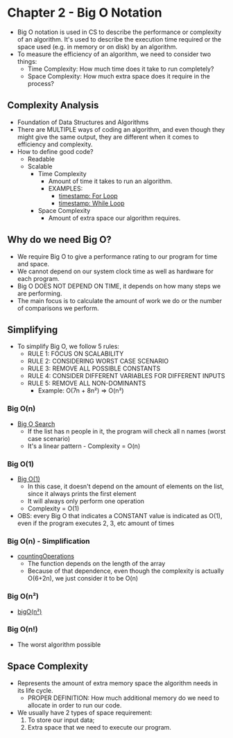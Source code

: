 # Chapter 2 - Big O Notation
  * Big O notation is used in CS to describe the performance or complexity of an algorithm. It's used to describe the execution time required or the space used (e.g. in memory or on disk) by an algorithm.
  * To measure the efficiency of an algorithm, we need to consider two things:
    * Time Complexity: How much time does it take to run completely?
    * Space Complexity: How much extra space does it require in the process?

## Complexity Analysis
  * Foundation of Data Structures and Algorithms
  * There are MULTIPLE ways of coding an algorithm, and even though they might give the same output, they are different when it comes to efficiency and complexity.
  * How to define good code?
    * Readable
    * Scalable
      * Time Complexity
        * Amount of time it takes to run an algorithm.
        * EXAMPLES:
          * [timestamp: For Loop](./c2/forloop.py)
          * [timestamp: While Loop](./c2/whileloop.py)
      * Space Complexity
        * Amount of extra space our algorithm requires.
  
## Why do we need Big O?
  * We require Big O to give a performance rating to our program for time and space.
  * We cannot depend on our system clock time as well as hardware for each program.
  * Big O DOES NOT DEPEND ON TIME, it depends on how many steps we are performing.
  * The main focus is to calculate the amount of work we do or the number of comparisons we perform.


## Simplifying
  * To simplify Big O, we follow 5 rules:
    * RULE 1: FOCUS ON SCALABILITY
    * RULE 2: CONSIDERING WORST CASE SCENARIO
    * RULE 3: REMOVE ALL POSSIBLE CONSTANTS
    * RULE 4: CONSIDER DIFFERENT VARIABLES FOR DIFFERENT INPUTS
    * RULE 5: REMOVE ALL NON-DOMINANTS
      * Example: O(7n + 8n²) => O(n²) 

### Big O(n)
  * [Big O Search](./c2/bigO-search.py)
    * If the list has n people in it, the program will check all n names (worst case scenario)
    * It's a linear pattern - Complexity = O(n)

### Big O(1)
  * [Big O(1)](./c2/bigO-1.py)
    * In this case, it doesn't depend on the amount of elements on the list, since it always prints the first element
    * It will always only perform one operation
    * Complexity = O(1)
  * OBS: every Big O that indicates a CONSTANT value is indicated as O(1), even if the program executes 2, 3, etc amount of times

### Big O(n) - Simplification
  * [countingOperations](./cs/countingOperations.py)
    * The function depends on the length of the array
    * Because of that dependence, even though the complexity is actually O(6+2n), we just consider it to be O(n)

### Big O(n²)
  * [bigO(n²)](./c2/bigO-nSquared.py)

### Big O(n!)
  * The worst algorithm possible


## Space Complexity
  * Represents the amount of extra memory space the algorithm needs in its life cycle.
    * PROPER DEFINITION: How much additional memory do we need to allocate in order to run our code.
  * We usually have 2 types of space requirement:
    1. To store our input data;
    2. Extra space that we need to execute our program.